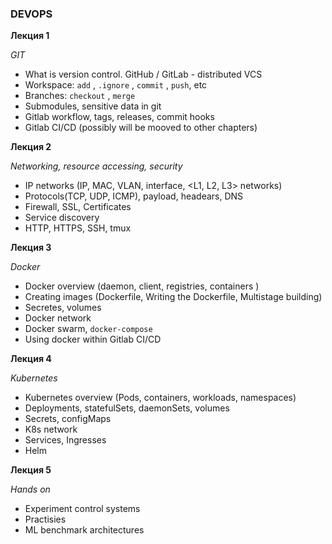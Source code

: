 ### DEVOPS


**Лекция 1**

*GIT* 

- What is version control. GitHub / GitLab - distributed VCS
- Workspace: `add` , `.ignore` , `commit` , `push`, etc
- Branches: `checkout` , `merge` 
- Submodules, sensitive data in git
- Gitlab workflow, tags, releases, commit hooks
- Gitlab CI/CD (possibly will be mooved to other chapters)



**Лекция 2**

*Networking, resource accessing, security*


- IP networks (IP, MAC, VLAN, interface, <L1, L2, L3> networks)
- Protocols(TCP, UDP, ICMP), payload, headears, DNS
- Firewall, SSL, Certificates
- Service discovery
- HTTP, HTTPS, SSH, tmux 


**Лекция 3**

*Docker*

- Docker overview (daemon, client, registries, containers ) 
- Creating images (Dockerfile, Writing the Dockerfile, Multistage building)
- Secretes, volumes
- Docker network
- Docker swarm, `docker-compose` 
- Using docker within Gitlab CI/CD


**Лекция 4**

*Kubernetes*

- Kubernetes overview (Pods, containers, workloads, namespaces)
- Deployments, statefulSets, daemonSets, volumes
- Secrets, configMaps
- K8s network
- Services, Ingresses
- Helm

**Лекция 5**

*Hands on*

- Experiment control systems
- Practisies 
- ML benchmark architectures



